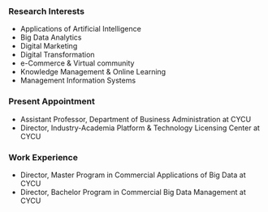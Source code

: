 ### Research Interests
- Applications of Artificial Intelligence
- Big Data Analytics
- Digital Marketing
- Digital Transformation
- e-Commerce & Virtual community
- Knowledge Management & Online Learning
- Management Information Systems

### Present Appointment
- Assistant Professor, Department of Business Administration at CYCU
- Director, Industry-Academia Platform & Technology Licensing Center at CYCU

### Work Experience
- Director, Master Program in Commercial Applications of Big Data at CYCU
- Director, Bachelor Program in Commercial Big Data Management at CYCU

<!--
**cylai-cycu/cylai-cycu** is a ✨ _special_ ✨ repository because its `README.md` (this file) appears on your GitHub profile.

Here are some ideas to get you started:

- 🔭 I’m currently working on ...
- 🌱 I’m currently learning ...
- 👯 I’m looking to collaborate on ...
- 🤔 I’m looking for help with ...
- 💬 Ask me about ...
- 📫 How to reach me: ...
- 😄 Pronouns: ...
- ⚡ Fun fact: ...
-->
